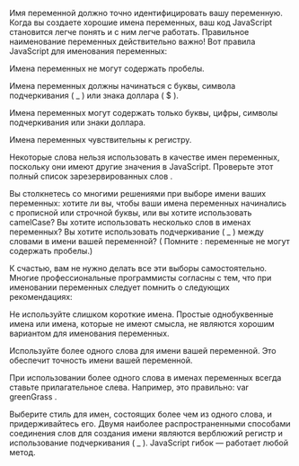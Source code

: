 Имя переменной должно точно идентифицировать вашу переменную. Когда вы создаете хорошие имена переменных, ваш код JavaScript становится легче понять и с ним легче работать. Правильное наименование переменных действительно важно! Вот правила JavaScript для именования переменных:

Имена переменных не могут содержать пробелы.

Имена переменных должны начинаться с буквы, символа подчеркивания ( \_ ) или знака доллара ( $ ).

Имена переменных могут содержать только буквы, цифры, символы подчеркивания или знаки доллара.

Имена переменных чувствительны к регистру.

Некоторые слова нельзя использовать в качестве имен переменных, поскольку они имеют другие значения в JavaScript. Проверьте этот полный список зарезервированных слов .

Вы столкнетесь со многими решениями при выборе имени ваших переменных: хотите ли вы, чтобы ваши имена переменных начинались с прописной или строчной буквы, или вы хотите использовать camelCase? Вы хотите использовать несколько слов в именах переменных? Вы хотите использовать подчеркивание ( \_ ) между словами в имени вашей переменной? ( Помните : переменные не могут содержать пробелы.)

К счастью, вам не нужно делать все эти выборы самостоятельно. Многие профессиональные программисты согласны с тем, что при именовании переменных следует помнить о следующих рекомендациях:

Не используйте слишком короткие имена. Простые однобуквенные имена или имена, которые не имеют смысла, не являются хорошим вариантом для именования переменных.

Используйте более одного слова для имени вашей переменной. Это обеспечит точность имени вашей переменной.

При использовании более одного слова в именах переменных всегда ставьте прилагательное слева. Например, это правильно: var greenGrass .

Выберите стиль для имен, состоящих более чем из одного слова, и придерживайтесь его. Двумя наиболее распространенными способами соединения слов для создания имени являются верблюжий регистр и использование подчеркивания ( \_ ). JavaScript гибок — работает любой метод.
